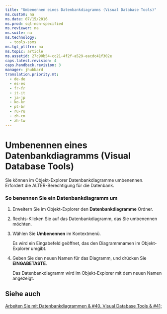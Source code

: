 ```yaml
---
title: "Umbenennen eines Datenbankdiagramms (Visual Database Tools)"
ms.custom: na
ms.date: 07/15/2016
ms.prod: sql-non-specified
ms.reviewer: na
ms.suite: na
ms.technology: 
  - tools-ssms
ms.tgt_pltfrm: na
ms.topic: article
ms.assetid: 27c90b54-cc21-4f2f-a529-eacdc41f302e
caps.latest.revision: 4
caps.handback.revision: 3
manager: jhubbard
translation.priority.mt: 
  - de-de
  - es-es
  - fr-fr
  - it-it
  - ja-jp
  - ko-kr
  - pt-br
  - ru-ru
  - zh-cn
  - zh-tw
---
```

# Umbenennen eines Datenbankdiagramms (Visual Database Tools)
Sie können im Objekt-Explorer Datenbankdiagramme umbenennen. Erfordert die ALTER-Berechtigung für die Datenbank.  
  
### So benennen Sie ein Datenbankdiagramm um  
  
1.  Erweitern Sie im Objekt-Explorer den **Datenbankdiagramme** Ordner.  
  
2.  Rechts\-Klicken Sie auf das Datenbankdiagramm, das Sie umbenennen möchten.  
  
3.  Wählen Sie **Umbenennen** im Kontextmenü.  
  
    Es wird ein Eingabefeld geöffnet, das den Diagrammnamen im Objekt-Explorer umgibt.  
  
4.  Geben Sie den neuen Namen für das Diagramm, und drücken Sie **EINGABETASTE**.  
  
    Das Datenbankdiagramm wird im Objekt-Explorer mit dem neuen Namen angezeigt.  
  
## Siehe auch  
[Arbeiten Sie mit Datenbankdiagrammen & #40. Visual Database Tools & #41;](../content/Work-with-Database-Diagrams--Visual-Database-Tools-.md)  
  
